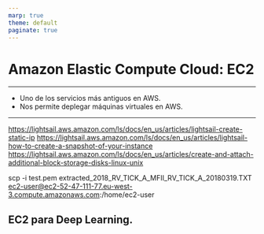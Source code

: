 ```yaml
---
marp: true
theme: default
paginate: true
---
```


<style>
img[alt~="center"] {
  display: block;
  margin: 0 auto;
}
</style>

# Amazon Elastic Compute Cloud: EC2

---

- Uno de los servicios más antiguos en AWS.
- Nos permite deplegar máquinas virtuales en AWS.

---





https://lightsail.aws.amazon.com/ls/docs/en_us/articles/lightsail-create-static-ip
https://lightsail.aws.amazon.com/ls/docs/en_us/articles/lightsail-how-to-create-a-snapshot-of-your-instance
https://lightsail.aws.amazon.com/ls/docs/en_us/articles/create-and-attach-additional-block-storage-disks-linux-unix



scp -i test.pem extracted_2018_RV_TICK_A_MFII_RV_TICK_A_20180319.TXT ec2-user@ec2-52-47-111-77.eu-west-3.compute.amazonaws.com:/home/ec2-user


## EC2 para Deep Learning.


